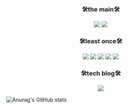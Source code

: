 


<h3 align="center">🛠the main🛠</h3>
<p align="center">
    <img src="https://img.shields.io/badge/React-61DAFB?style=flat&logo=React&logoColor=white"/>
    <img src="https://img.shields.io/badge/Javascript-F7DF1E?style=flat&logo=Javascript&logoColor=white"/>
</p>
<h3 align="center">🛠least once🛠</h3>
<p align="center">
   
<img src="https://img.shields.io/badge/Node.js-339933?style=flat&logo=node.js&logoColor=white"/>
<img src="https://img.shields.io/badge/Typescript-3178C6?style=flat&logo=Typescript&logoColor=white"/>
<img src="https://img.shields.io/badge/MongoDB-47A248?style=flat&logo=MongoDB&logoColor=white"/>
  <img src="https://img.shields.io/badge/styled-components-DB7093?style=flat&logo=styled-components&logoColor=white"/>
  <img src="https://img.shields.io/badge/React Query-FF4154?style=flat&logo=React Query&logoColor=white"/>

 
</p>
<h3 align="center">🛠tech blog🛠</h3>
  <p align="center">
<a href="https://velog.io/@tkdgk1996 "><img src="https://img.shields.io/badge/Tech%20Blog-11B48A?style=flat-square&logo=Vimeo&logoColor=white&link=https://velog.io/@tkdgk1996 "/></a>
</p>

![Anurag's GitHub stats](https://github-readme-stats.vercel.app/api?username=sanghapark&show_icons=true&theme=radical)

<!--
**updownpark2/updownpark2** is a ✨ _special_ ✨ repository because its `README.md` (this file) appears on your GitHub profile.

Here are some ideas to get you started:

- 🔭 I’m currently working on ...
- 🌱 I’m currently learning ...JS,React
- 👯 I’m looking to collaborate on ...
- 🤔 I’m looking for help with ...
- 💬 Ask me about ...
- 📫 How to reach me: ...
- 😄 Pronouns: ...
- ⚡ Fun fact: ...
-->


